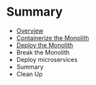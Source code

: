 # Summary

* [Overview](overview.md)
* [Containerize the Monolith](containerize_monolith.md)
* [Deploy the Monolith](deploy_monolith.md)
* Break the Monolith
* Deploy microservices
* Summary
* Clean Up
